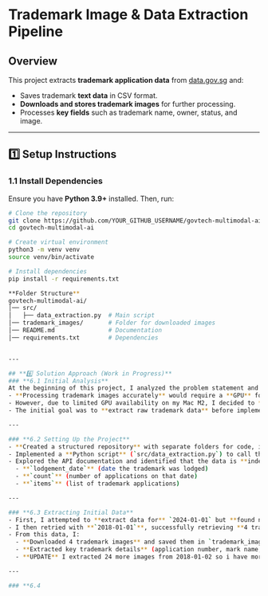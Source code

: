 # Trademark Image & Data Extraction Pipeline

## **Overview**
This project extracts **trademark application data** from [data.gov.sg](https://data.gov.sg/datasets/d_56058f817dc3708f8b97e0876335ac66/view) and:
- Saves trademark **text data** in CSV format.
- **Downloads and stores trademark images** for further processing.
- Processes **key fields** such as trademark name, owner, status, and image.

---

## **1️⃣ Setup Instructions**
### **1.1 Install Dependencies**
Ensure you have **Python 3.9+** installed. Then, run:
```bash
# Clone the repository
git clone https://github.com/YOUR_GITHUB_USERNAME/govtech-multimodal-ai.git
cd govtech-multimodal-ai

# Create virtual environment
python3 -m venv venv
source venv/bin/activate

# Install dependencies
pip install -r requirements.txt

**Folder Structure**
govtech-multimodal-ai/
│── src/                     
│   ├── data_extraction.py  # Main script
│── trademark_images/       # Folder for downloaded images
│── README.md               # Documentation
│── requirements.txt        # Dependencies


---

## **6️⃣ Solution Approach (Work in Progress)**
### **6.1 Initial Analysis**
At the beginning of this project, I analyzed the problem statement and identified that:
- **Processing trademark images accurately** would require a **GPU** for deep learning models.
- However, due to limited GPU availability on my Mac M2, I decided to **continue with CPU-based processing first**.
- The initial goal was to **extract raw trademark data** before implementing advanced image processing.

---

### **6.2 Setting Up the Project**
- **Created a structured repository** with separate folders for code, images, and extracted data.
- Implemented a **Python script** (`src/data_extraction.py`) to call the **IPOS Trademark Applications API** from [data.gov.sg](https://data.gov.sg/datasets/d_56058f817dc3708f8b97e0876335ac66/view).
- Explored the API documentation and identified that the data is **indexed by**:
  - **`lodgement_date`** (date the trademark was lodged)
  - **`count`** (number of applications on that date)
  - **`items`** (list of trademark applications)

---

### **6.3 Extracting Initial Data**
- First, I attempted to **extract data for** `2024-01-01` but **found no available records**.
- I then retried with **`2018-01-01`**, successfully retrieving **4 trademark records**.
- From this data, I:
  - **Downloaded 4 trademark images** and saved them in `trademark_images/`.
  - **Extracted key trademark details** (application number, mark name, description, applicant info, goods & services, image URL) into `trademark_extracted_data.csv`.
  - **UPDATE** I extracted 24 more images from 2018-01-02 so i have more data and iamges to work with, instead of just 4.

---

### **6.4 
